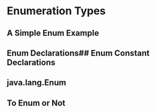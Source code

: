 # Enumeration Types
## A Simple Enum Example
## Enum Declarations## Enum Constant Declarations
## java.lang.Enum
## To Enum or Not
